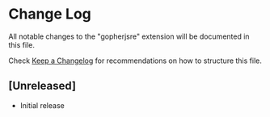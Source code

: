 # Change Log

All notable changes to the "gopherjsre" extension will be documented in this file.

Check [Keep a Changelog](http://keepachangelog.com/) for recommendations on how to structure this file.

## [Unreleased]

- Initial release